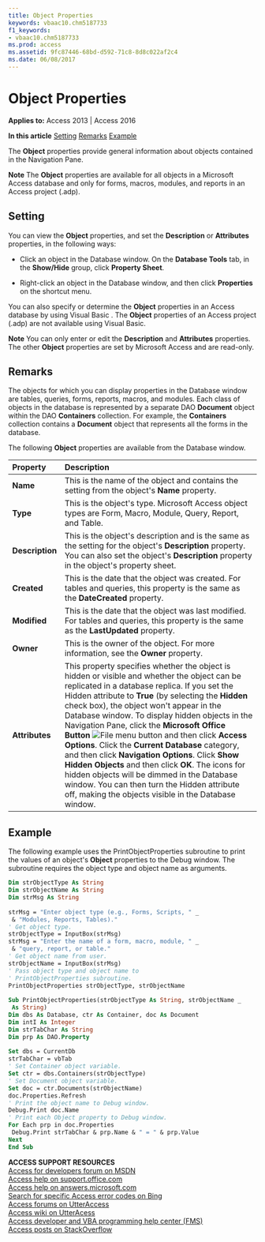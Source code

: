 ```yaml
---
title: Object Properties
keywords: vbaac10.chm5187733
f1_keywords:
- vbaac10.chm5187733
ms.prod: access
ms.assetid: 9fc87446-68bd-d592-71c8-8d8c022af2c4
ms.date: 06/08/2017
---
```



# Object Properties

  

**Applies to:** Access 2013 | Access 2016

 **In this article**
[Setting](#sectionSection0)
[Remarks](#sectionSection1)
[Example](#sectionSection2)


The  **Object** properties provide general information about objects contained in the Navigation Pane.

 **Note**  The  **Object** properties are available for all objects in a Microsoft Access database and only for forms, macros, modules, and reports in an Access project (.adp).


## Setting
<a name="sectionSection0"> </a>

You can view the  **Object** properties, and set the **Description** or **Attributes** properties, in the following ways:


- Click an object in the Database window. On the  **Database Tools** tab, in the **Show/Hide** group, click **Property Sheet**.
    
- Right-click an object in the Database window, and then click  **Properties** on the shortcut menu.
    
You can also specify or determine the  **Object** properties in an Access database by using Visual Basic . The **Object** properties of an Access project (.adp) are not available using Visual Basic.


 **Note**  You can only enter or edit the  **Description** and **Attributes** properties. The other **Object** properties are set by Microsoft Access and are read-only.


## Remarks
<a name="sectionSection1"> </a>

The objects for which you can display properties in the Database window are tables, queries, forms, reports, macros, and modules. Each class of objects in the database is represented by a separate DAO  **Document** object within the DAO **Containers** collection. For example, the **Containers** collection contains a **Document** object that represents all the forms in the database.

The following  **Object** properties are available from the Database window.



|**Property**|**Description**|
|:-----|:-----|
|**Name**|This is the name of the object and contains the setting from the object's  **Name** property.|
|**Type**|This is the object's type. Microsoft Access object types are Form, Macro, Module, Query, Report, and Table.|
|**Description**|This is the object's description and is the same as the setting for the object's  **Description** property. You can also set the object's **Description** property in the object's property sheet.|
|**Created**|This is the date that the object was created. For tables and queries, this property is the same as the  **DateCreated** property.|
|**Modified**|This is the date that the object was last modified. For tables and queries, this property is the same as the  **LastUpdated** property.|
|**Owner**|This is the owner of the object. For more information, see the  **Owner** property.|
|**Attributes**|This property specifies whether the object is hidden or visible and whether the object can be replicated in a database replica. If you set the Hidden attribute to  **True** (by selecting the **Hidden** check box), the object won't appear in the Database window. To display hidden objects in the Navigation Pane, click the **Microsoft Office Button** ![File menu button](images/O12FileMenuButton_ZA10077102.gif) and then click **Access Options**. Click the  **Current Database** category, and then click **Navigation Options**. Click  **Show Hidden Objects** and then click **OK**. The icons for hidden objects will be dimmed in the Database window. You can then turn the Hidden attribute off, making the objects visible in the Database window.|

## Example
<a name="sectionSection2"> </a>

The following example uses the PrintObjectProperties subroutine to print the values of an object's  **Object** properties to the Debug window. The subroutine requires the object type and object name as arguments.


```vb
Dim strObjectType As String 
Dim strObjectName As String 
Dim strMsg As String 
 
strMsg = "Enter object type (e.g., Forms, Scripts, " _ 
 & "Modules, Reports, Tables)." 
' Get object type. 
strObjectType = InputBox(strMsg) 
strMsg = "Enter the name of a form, macro, module, " _ 
 & "query, report, or table." 
' Get object name from user. 
strObjectName = InputBox(strMsg) 
' Pass object type and object name to 
' PrintObjectProperties subroutine. 
PrintObjectProperties strObjectType, strObjectName 
 
Sub PrintObjectProperties(strObjectType As String, strObjectName _ 
 As String) 
Dim dbs As Database, ctr As Container, doc As Document 
Dim intI As Integer 
Dim strTabChar As String 
Dim prp As DAO.Property 
 
Set dbs = CurrentDb 
strTabChar = vbTab 
' Set Container object variable. 
Set ctr = dbs.Containers(strObjectType) 
' Set Document object variable. 
Set doc = ctr.Documents(strObjectName) 
doc.Properties.Refresh 
' Print the object name to Debug window. 
Debug.Print doc.Name 
' Print each Object property to Debug window. 
For Each prp in doc.Properties 
 Debug.Print strTabChar & prp.Name & " = " & prp.Value 
Next 
End Sub
```

 **ACCESS SUPPORT RESOURCES**<br>
[Access for developers forum on MSDN](https://social.msdn.microsoft.com/Forums/office/en-US/home?forum=accessdev)<br>
[Access help on support.office.com](https://support.office.com/search/results?query=Access)<br>
[Access help on answers.microsoft.com](http://answers.microsoft.com/en-us/office/forum/access?page=1&;tab=question&;status=all&;auth=1)<br>
[Search for specific Access error codes on Bing](http://www.bing.com/)<br>
[Access forums on UtterAccess](http://www.utteraccess.com/forum/index.php?act=idx)<br>
[Access wiki on UtterAcess](http://www.utteraccess.com/forum/index.php?act=idx)<br>
[Access developer and VBA programming help center (FMS)](http://www.fmsinc.com/MicrosoftAccess/developer/)<br>
[Access posts on StackOverflow](http://stackoverflow.com/questions/tagged/ms-access)

